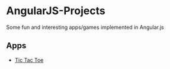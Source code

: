 # AngularJS-Projects
Some fun and interesting apps/games implemented in Angular.js

## Apps
* [Tic Tac Toe](TicTacToe)
